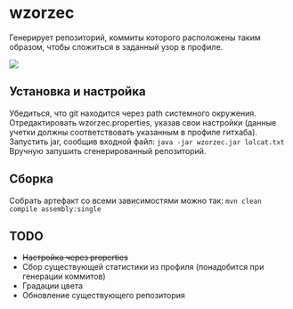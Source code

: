 # wzorzec

Генерирует репозиторий, коммиты которого расположены таким образом, чтобы сложиться в заданный узор в профиле. 

![](https://gist.github.com/codeleventh/a6b2ce4bf933c1689376ed0100111e85/raw/772aac3b709f4365d334f9392553104be24e708c/wzorzec.png)

## Установка и настройка
Убедиться, что git находится через path системного окружения.  
Отредактировать wzorzec.properties, указав свои настройки (данные учетки должны соответствовать указанным в профиле 
гитхаба).  
Запустить jar, сообщив входной файл: `java -jar wzorzec.jar lolcat.txt`  
Вручную запушить сгенерированный репозиторий.    

## Сборка
Собрать артефакт со всеми зависимостями можно так: `mvn clean compile assembly:single` 

## TODO
- ~~Настройка через properties~~
- Cбор существующей статистики из профиля (понадобится при генерации коммитов)
- Градации цвета 
- Обновление существующего репозитория
